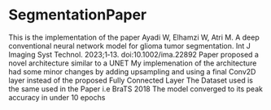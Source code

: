 # SegmentationPaper
This is the implementation of the paper Ayadi W, Elhamzi W, Atri M. A deep conventional neural network model for glioma tumor segmentation. Int J Imaging Syst Technol. 2023;1‐13. doi:10.1002/ima.22892
Paper proposed a novel architecture similar to a UNET
My implemenation of the architecture had some minor changes by adding upsampling and using a final Conv2D layer instead of the proposed Fully Connected Layer
The Dataset used is the same used in the Paper i.e BraTS 2018
The model converged to its peak accuracy in under 10 epochs
